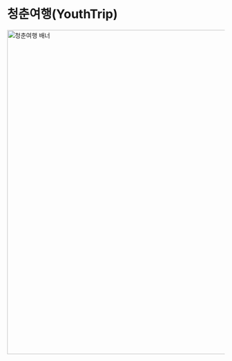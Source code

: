 # 청춘여행(YouthTrip)
<img width="2408" height="753" alt="청춘여행 배너" src="https://github.com/user-attachments/assets/6eebed96-eccd-449d-ba75-f5d19d66f55c" />



